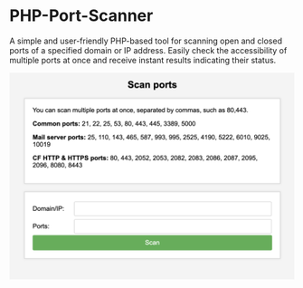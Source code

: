# PHP-Port-Scanner
A simple and user-friendly PHP-based tool for scanning open and closed ports of a specified domain or IP address. Easily check the accessibility of multiple ports at once and receive instant results indicating their status.

![Screen](Screenshot.png "preview")
